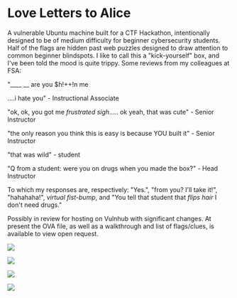 # Love Letters to Alice

A vulnerable Ubuntu machine built for a CTF Hackathon, intentionally designed to be of medium difficulty for beginner cybersecurity students. Half of the flags are hidden past web puzzles designed to draw attention to common beginner blindspots. I like to call this a "kick-yourself" box, and I've been told the mood is quite trippy. Some reviews from my colleagues at FSA:

"____ __ are you $h!++!n me

....i hate you" - Instructional Associate

"ok, ok, you got me *frustrated sigh*..... ok yeah, that was cute" - Senior Instructor

"the only reason you think this is easy is because YOU built it" - Senior Instructor

"that was wild" - student

"Q from a student: were you on drugs when you made the box?" - Head Instructor


To which my responses are, respectively: "Yes.", "from you? I'll take it!", "hahahaha!", *virtual fist-bump*, and "You tell that student that *flips hair* I don't need drugs."


Possibly in review for hosting on Vulnhub with significant changes. At present the OVA file, as well as a walkthrough and list of flags/clues, is available to view open request.

![](https://i.imgur.com/7UT8ZyZ.png)

![](https://i.imgur.com/j2K7eaN.jpg)

![](https://i.imgur.com/0YUiEDF.png)

![](https://i.imgur.com/1TQ7n8C.png)
